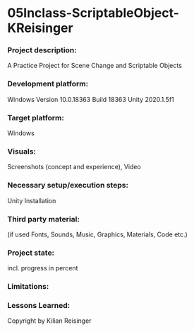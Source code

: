 # 05Inclass-ScriptableObject-KReisinger

### Project description: 
A Practice Project for Scene Change and Scriptable Objects

### Development platform: 
Windows Version	10.0.18363 Build 18363
Unity 2020.1.5f1

### Target platform: 
Windows

### Visuals: 
Screenshots (concept and experience), Video

### Necessary setup/execution steps: 
Unity Installation

### Third party material: 
(if used Fonts, Sounds, Music, Graphics, Materials, Code etc.)

### Project state: 
incl. progress in percent

### Limitations: 

### Lessons Learned: 


Copyright by Kilian Reisinger
